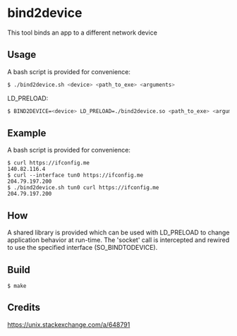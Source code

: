 # bind2device
This tool binds an app to a different network device

## Usage 

A bash script is provided for convenience:
```bash
$ ./bind2device.sh <device> <path_to_exe> <arguments>
```

LD_PRELOAD:
```bash
$ BIND2DEVICE=<device> LD_PRELOAD=./bind2device.so <path_to_exe> <arguments>
```

## Example

A bash script is provided for convenience:

```
$ curl https://ifconfig.me
140.82.116.4
$ curl --interface tun0 https://ifconfig.me
204.79.197.200
$ ./bind2device.sh tun0 curl https://ifconfig.me
204.79.197.200
```


## How
A shared library is provided which can be used with LD_PRELOAD to change application behavior at run-time. The 'socket' call is intercepted and rewired to use the specified interface (SO_BINDTODEVICE).

## Build
```
$ make
```

## Credits
https://unix.stackexchange.com/a/648791
